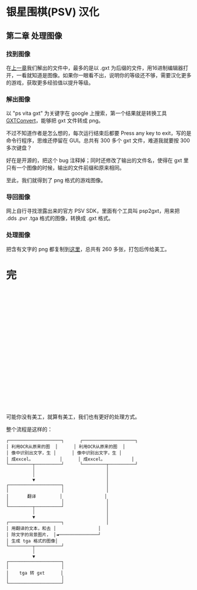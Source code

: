 # 银星围棋(PSV) 汉化
## 第二章 处理图像

### 找到图像
在[上一章](chapter_1.md)我们解出的文件中，最多的是以 .gxt 为后缀的文件，用16进制编辑器打开，一看就知道是图像。如果你一眼看不出，说明你的等级还不够，需要汉化更多的游戏，获取更多经验值以提升等级。

### 解出图像
以 "ps vita gxt" 为关键字在 google 上搜索，第一个结果就是转换工具[GXTConvert](https://github.com/xdanieldzd/GXTConvert)，能够把 gxt 文件转成 png。

不过不知道作者是怎么想的，每次运行结束后都要 Press any key to exit，写的是命令行程序，思维还停留在 GUI。总共有 300 多个 gxt 文件，难道我就要按 300 多次键盘？

好在是开源的，把这个 bug 注释掉；同时还修改了输出的文件名，使得在 gxt 里只有一个图像的时候，输出的文件前缀和原来相同。

至此，我们就得到了 png 格式的游戏图像。

### 导回图像

网上自行寻找泄露出来的官方 PSV SDK，里面有个工具叫 psp2gxt，用来把 .dds .pvr .tga 格式的图像，转换成 .gxt 格式。

### 处理图像

把含有文字的 png 都复制到[这里](../../Ginsei%20Igo%20Next%20Generation/image/old/)，总共有 260 多张，打包后传给美工。

# 完

</br></br></br></br></br></br></br></br></br></br></br></br></br></br></br></br></br></br></br>

可能你没有美工，就算有美工，我们也有更好的处理方式。

整个流程是这样的：
```
┌────────────────────┐      ┌────────────────────┐
│ 利用OCR从原来的图  │      │ 利用OCR从原来的图  │
│ 像中识别出文字，生 │      │ 像中识别出文字，生 │
│ 成excel。          │      │ 成excel。          │
└─────────┬──────────┘      └─────────┬──────────┘
          │                           │
          │                           │
          ▼                           │
┌────────────────────┐                │
│                    │                │
│       翻译         │                │
│                    │                │
└─────────┬──────────┘                │
          │                           │
          ▼                           │
┌────────────────────┐                │
│ 用翻译的文本，和去 │                │
│ 除文字的背景图片， │◄───────────────┘
│ 生成 tga 格式的图像│
└─────────┬──────────┘
          │           
          ▼           
┌────────────────────┐
│                    │
│    tga 转 gxt      │
│                    │
└────────────────────┘
```

